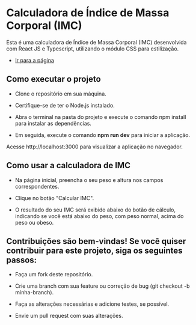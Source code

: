 # Calculadora de Índice de Massa Corporal (IMC)

Esta é uma calculadora de Índice de Massa Corporal (IMC) desenvolvida com React JS e Typescript, utilizando o módulo CSS para estilização.

- <a href="https://app.netlify.com/sites/imc-lucas/" target="_blank"> Ir para a página </a>

 

## Como executar o projeto

- Clone o repositório em sua máquina.

- Certifique-se de ter o Node.js instalado.

- Abra o terminal na pasta do projeto e execute o comando npm install para instalar as dependências.

- Em seguida, execute o comando **npm run dev** para iniciar a aplicação.

Acesse http://localhost:3000 para visualizar a aplicação no navegador.

## Como usar a calculadora de IMC

- Na página inicial, preencha o seu peso e altura nos campos correspondentes.

- Clique no botão "Calcular IMC".

- O resultado do seu IMC será exibido abaixo do botão de cálculo, indicando se você está abaixo do peso, com peso normal, acima do peso ou obeso.

## Contribuições são bem-vindas! Se você quiser contribuir para este projeto, siga os seguintes passos:

- Faça um fork deste repositório.

- Crie uma branch com sua feature ou correção de bug (git checkout -b minha-branch).

- Faça as alterações necessárias e adicione testes, se possível.

- Envie um pull request com suas alterações.
